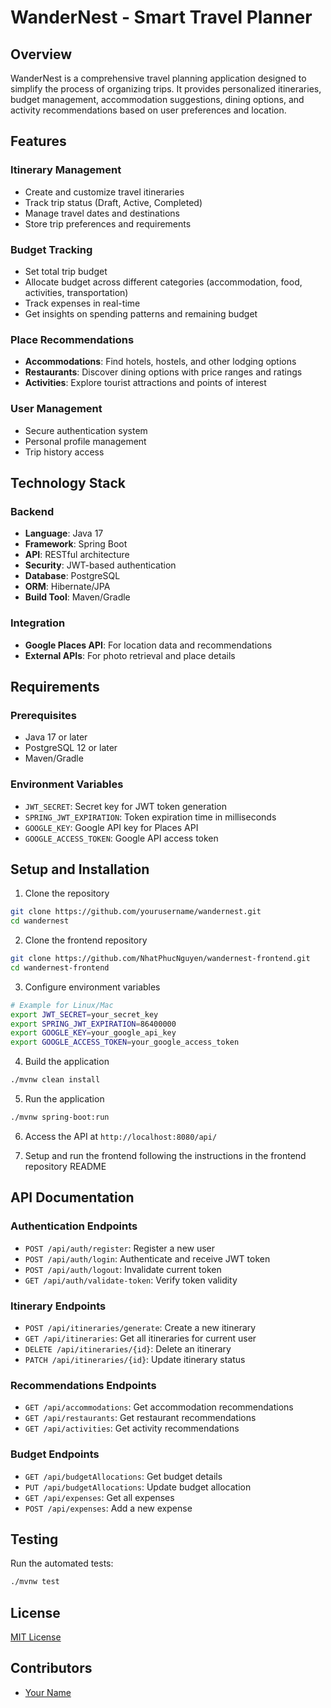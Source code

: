 # WanderNest - Smart Travel Planner

## Overview

WanderNest is a comprehensive travel planning application designed to simplify the process of organizing trips. It provides personalized itineraries, budget management, accommodation suggestions, dining options, and activity recommendations based on user preferences and location.

## Features

### Itinerary Management
- Create and customize travel itineraries
- Track trip status (Draft, Active, Completed)
- Manage travel dates and destinations
- Store trip preferences and requirements

### Budget Tracking
- Set total trip budget
- Allocate budget across different categories (accommodation, food, activities, transportation)
- Track expenses in real-time
- Get insights on spending patterns and remaining budget

### Place Recommendations
- **Accommodations**: Find hotels, hostels, and other lodging options
- **Restaurants**: Discover dining options with price ranges and ratings
- **Activities**: Explore tourist attractions and points of interest

### User Management
- Secure authentication system
- Personal profile management
- Trip history access

## Technology Stack

### Backend
- **Language**: Java 17
- **Framework**: Spring Boot
- **API**: RESTful architecture
- **Security**: JWT-based authentication
- **Database**: PostgreSQL
- **ORM**: Hibernate/JPA
- **Build Tool**: Maven/Gradle

### Integration
- **Google Places API**: For location data and recommendations
- **External APIs**: For photo retrieval and place details

## Requirements

### Prerequisites
- Java 17 or later
- PostgreSQL 12 or later
- Maven/Gradle

### Environment Variables
- `JWT_SECRET`: Secret key for JWT token generation
- `SPRING_JWT_EXPIRATION`: Token expiration time in milliseconds
- `GOOGLE_KEY`: Google API key for Places API
- `GOOGLE_ACCESS_TOKEN`: Google API access token

## Setup and Installation

1. Clone the repository
```bash
git clone https://github.com/yourusername/wandernest.git
cd wandernest
```

2. Clone the frontend repository
```bash
git clone https://github.com/NhatPhucNguyen/wandernest-frontend.git
cd wandernest-frontend
```

3. Configure environment variables
```bash
# Example for Linux/Mac
export JWT_SECRET=your_secret_key
export SPRING_JWT_EXPIRATION=86400000
export GOOGLE_KEY=your_google_api_key
export GOOGLE_ACCESS_TOKEN=your_google_access_token
```

4. Build the application
```bash
./mvnw clean install
```

5. Run the application
```bash
./mvnw spring-boot:run
```

6. Access the API at `http://localhost:8080/api/`

7. Setup and run the frontend following the instructions in the frontend repository README

## API Documentation

### Authentication Endpoints
- `POST /api/auth/register`: Register a new user
- `POST /api/auth/login`: Authenticate and receive JWT token
- `POST /api/auth/logout`: Invalidate current token
- `GET /api/auth/validate-token`: Verify token validity

### Itinerary Endpoints
- `POST /api/itineraries/generate`: Create a new itinerary
- `GET /api/itineraries`: Get all itineraries for current user
- `DELETE /api/itineraries/{id}`: Delete an itinerary
- `PATCH /api/itineraries/{id}`: Update itinerary status

### Recommendations Endpoints
- `GET /api/accommodations`: Get accommodation recommendations
- `GET /api/restaurants`: Get restaurant recommendations
- `GET /api/activities`: Get activity recommendations

### Budget Endpoints
- `GET /api/budgetAllocations`: Get budget details
- `PUT /api/budgetAllocations`: Update budget allocation
- `GET /api/expenses`: Get all expenses
- `POST /api/expenses`: Add a new expense

## Testing

Run the automated tests:
```bash
./mvnw test
```

## License

[MIT License](LICENSE)

## Contributors

- [Your Name](https://github.com/yourusername)
